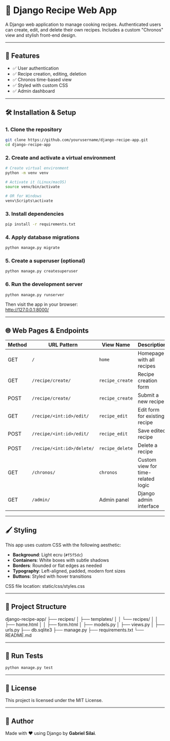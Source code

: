# 🍲 Django Recipe Web App

A Django web application to manage cooking recipes. Authenticated users can create, edit, and delete their own recipes. Includes a custom "Chronos" view and stylish front-end design.

---

## 🚀 Features

- ✅ User authentication
- ✅ Recipe creation, editing, deletion
- ✅ Chronos time-based view
- ✅ Styled with custom CSS
- ✅ Admin dashboard

---

## 🛠 Installation & Setup

### 1. Clone the repository

```bash
git clone https://github.com/yourusername/django-recipe-app.git
cd django-recipe-app
```

### 2. Create and activate a virtual environment

```bash
# Create virtual environment
python -m venv venv

# Activate it (Linux/macOS)
source venv/bin/activate

# OR for Windows
venv\Scripts\activate
```

### 3. Install dependencies

```bash
pip install -r requirements.txt
```

### 4. Apply database migrations

```bash
python manage.py migrate
```

### 5. Create a superuser (optional)

```bash
python manage.py createsuperuser
```

### 6. Run the development server

```bash
python manage.py runserver
```

Then visit the app in your browser:  
http://127.0.0.1:8000/

---

## 🌐 Web Pages & Endpoints

| Method | URL Pattern                   | View Name        | Description                          |
|--------|-------------------------------|------------------|--------------------------------------|
| GET    | `/`                           | `home`           | Homepage with all recipes            |
| GET    | `/recipe/create/`             | `recipe_create`  | Recipe creation form                 |
| POST   | `/recipe/create/`             | `recipe_create`  | Submit a new recipe                  |
| GET    | `/recipe/<int:id>/edit/`      | `recipe_edit`    | Edit form for existing recipe        |
| POST   | `/recipe/<int:id>/edit/`      | `recipe_edit`    | Save edited recipe                   |
| POST   | `/recipe/<int:id>/delete/`    | `recipe_delete`  | Delete a recipe                      |
| GET    | `/chronos/`                   | `chronos`        | Custom view for time-related logic   |
| GET    | `/admin/`                     | Admin panel      | Django admin interface               |

---

## 🖌 Styling

This app uses custom CSS with the following aesthetic:

- **Background**: Light ecru (`#f5f5dc`)
- **Containers**: White boxes with subtle shadows
- **Borders**: Rounded or flat edges as needed
- **Typography**: Left-aligned, padded, modern font sizes
- **Buttons**: Styled with hover transitions

CSS file location:
static/css/styles.css

---

## 📁 Project Structure

django-recipe-app/
├── recipes/
│   ├── templates/
│   │   └── recipes/
│   │       ├── home.html
│   │       ├── form.html
│   ├── models.py
│   ├── views.py
│   ├── urls.py
├── db.sqlite3
├── manage.py
├── requirements.txt
└── README.md

---

## 🧪 Run Tests

```bash
python manage.py test
```

---

## 📜 License

This project is licensed under the MIT License.

---

## 👤 Author

Made with ❤️ using Django by **Gabriel Silai**.

